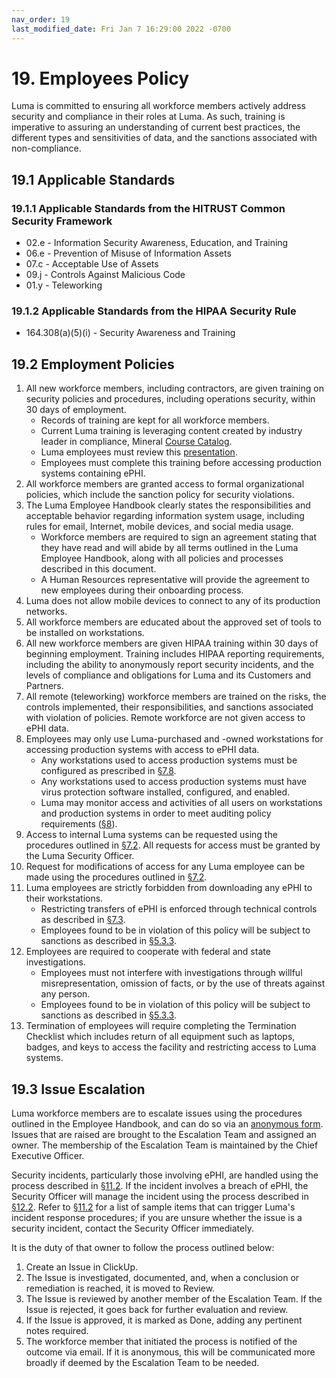 ```yaml
---
nav_order: 19
last_modified_date: Fri Jan 7 16:29:00 2022 -0700
---
```


# 19. Employees Policy

Luma is committed to ensuring all workforce members actively address security and compliance in their roles at Luma. As such, training is imperative to assuring an understanding of current best practices, the different types and sensitivities of data, and the sanctions associated with non-compliance.

## 19.1 Applicable Standards

### 19.1.1 Applicable Standards from the HITRUST Common Security Framework

* 02.e - Information Security Awareness, Education, and Training
* 06.e - Prevention of Misuse of Information Assets
* 07.c - Acceptable Use of Assets
* 09.j - Controls Against Malicious Code
* 01.y - Teleworking

### 19.1.2 Applicable Standards from the HIPAA Security Rule

* 164.308(a)(5)(i) - Security Awareness and Training

## 19.2 Employment Policies

1. All new workforce members, including contractors, are given training on security policies and procedures, including operations security, within 30 days of employment.
   * Records of training are kept for all workforce members.
   * Current Luma training is leveraging content created by industry leader in compliance, Mineral [Course Catalog](https://www.thinkhr.com/wp-content/uploads/2019/07/Learn-Course-Catalog-2020.pdf).
   * Luma employees must review this [presentation](https://docs.google.com/presentation/d/1OmWMpTXamp9UEsNz6MK4KqVqS8GUr9eKT75Rh6jL6TU/edit?usp=sharing).
   * Employees must complete this training before accessing production systems containing ePHI.
1. All workforce members are granted access to formal organizational policies, which include the sanction policy for security violations.
1. The Luma Employee Handbook clearly states the responsibilities and acceptable behavior regarding information system usage, including rules for email, Internet, mobile devices, and social media usage.
   * Workforce members are required to sign an agreement stating that they have read and will abide by all terms outlined in the Luma Employee Handbook, along with all policies and processes described in this document.
   * A Human Resources representative will provide the agreement to new employees during their onboarding process.
1. Luma does not allow mobile devices to connect to any of its production networks.
1. All workforce members are educated about the approved set of tools to be installed on workstations.
1. All new workforce members are given HIPAA training within 30 days of beginning employment. Training includes HIPAA reporting requirements, including the ability to anonymously report security incidents, and the levels of compliance and obligations for Luma and its Customers and Partners.
1. All remote (teleworking) workforce members are trained on the risks, the controls implemented, their responsibilities, and sanctions associated with violation of policies. Remote workforce are not given access to ePHI data.
1. Employees may only use Luma-purchased and -owned workstations for accessing production systems with access to ePHI data.
   * Any workstations used to access production systems must be configured as prescribed in [§7.8](07-systems_access_policy.html#78-employee-workstation-use).
   * Any workstations used to access production systems must have virus protection software installed, configured, and enabled.
   * Luma may monitor access and activities of all users on workstations and production systems in order to meet auditing policy requirements ([§8](#8.-auditing-policy)).
1. Access to internal Luma systems can be requested using the procedures outlined in [§7.2](07-systems_access_policy.html#72-access-establishment-and-modification). All requests for access must be granted by the Luma Security Officer.
1. Request for modifications of access for any Luma employee can be made using the procedures outlined in [§7.2](07-systems_access_policy.html#72-access-establishment-and-modification).
1. Luma employees are strictly forbidden from downloading any ePHI to their workstations.
    * Restricting transfers of ePHI is enforced through technical controls as described in [§7.3](07-systems_access_policy.html#72-access-establishment-and-modification).
    * Employees found to be in violation of this policy will be subject to sanctions as described in [§5.3.3](05-roles_policy.html#533-sanctions-of-workforce-responsibilities).
1. Employees are required to cooperate with federal and state investigations.
    * Employees must not interfere with investigations through willful misrepresentation, omission of facts, or by the use of threats against any person.
    * Employees found to be in violation of this policy will be subject to sanctions as described in [§5.3.3](05-roles_policy.html#533-sanctions-of-workforce-responsibilities).
1. Termination of employees will require completing the Termination Checklist which includes return of all equipment such as laptops, badges, and keys to access the facility and restricting access to Luma systems.

## 19.3 Issue Escalation

Luma workforce members are to escalate issues using the procedures outlined in the Employee Handbook, and can do so via an [anonymous form](https://forms.gle/8ZTWwTSdYwyq5wws5). Issues that are raised are brought to the Escalation Team and assigned an owner. The membership of the Escalation Team is maintained by the Chief Executive Officer.

Security incidents, particularly those involving ePHI, are handled using the process described in [§11.2](11-incident_response_policy.html#112-incident-management-policies). If the incident involves a breach of ePHI, the Security Officer will manage the incident using the process described in [§12.2](12-breach_policy.html#122-luma-breach-policy). Refer to [§11.2](11-incident_response_policy.html#112-incident-management-policies) for a list of sample items that can trigger Luma's incident response procedures; if you are unsure whether the issue is a security incident, contact the Security Officer immediately.

It is the duty of that owner to follow the process outlined below:

1. Create an Issue in ClickUp.
1. The Issue is investigated, documented, and, when a conclusion or remediation is reached, it is moved to Review.
1. The Issue is reviewed by another member of the Escalation Team. If the Issue is rejected, it goes back for further evaluation and review.
1. If the Issue is approved, it is marked as Done, adding any pertinent notes required.
1. The workforce member that initiated the process is notified of the outcome via email. If it is anonymous, this will be communicated more broadly if deemed by the Escalation Team to be needed.
